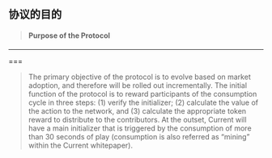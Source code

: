 ## 协议的目的

> #### Purpose of the Protocol

---

===

> The primary objective of the protocol is to evolve based on market adoption, and therefore will be rolled out incrementally. The initial function of the protocol is to reward participants of the consumption cycle in three steps: \(1\) verify the initializer; \(2\) calculate the value of the action to the network, and \(3\) calculate the appropriate token reward to distribute to the contributors. At the outset, Current will have a main initializer that is triggered by the consumption of more than 30 seconds of play \(consumption is also referred as “mining” within the Current whitepaper\).



